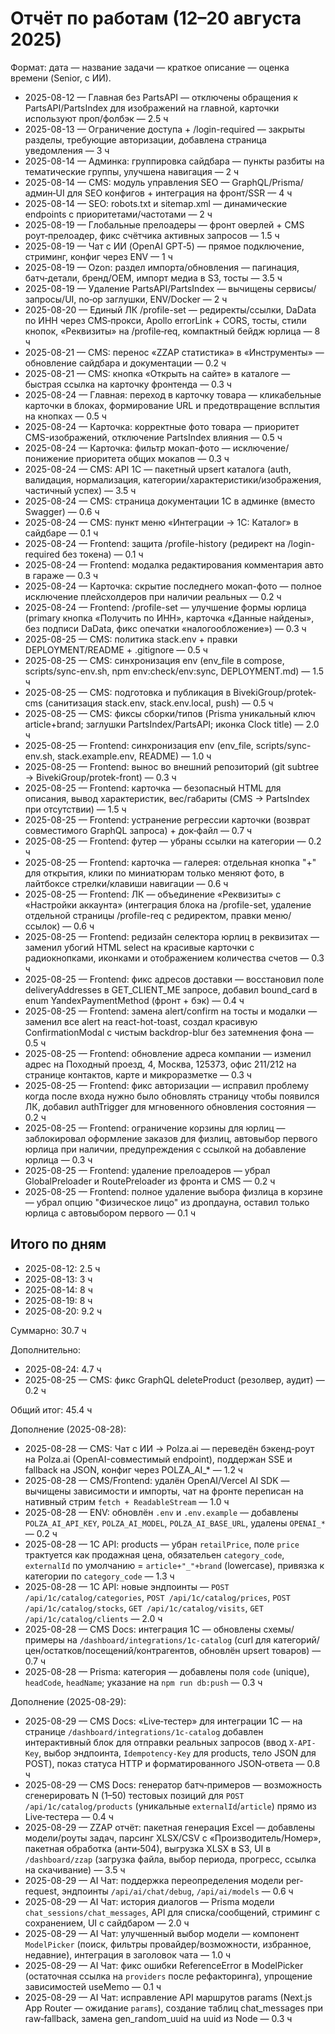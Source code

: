 # Отчёт по работам (12–20 августа 2025)

Формат: дата — название задачи — краткое описание — оценка времени (Senior, с ИИ).

- 2025-08-12 — Главная без PartsAPI — отключены обращения к PartsAPI/PartsIndex для изображений на главной, карточки используют проп/фолбэк — 2.5 ч
- 2025-08-13 — Ограничение доступа + /login-required — закрыты разделы, требующие авторизации, добавлена страница уведомления — 3 ч
- 2025-08-14 — Админка: группировка сайдбара — пункты разбиты на тематические группы, улучшена навигация — 2 ч
- 2025-08-14 — CMS: модуль управления SEO — GraphQL/Prisma/админ‑UI для SEO конфигов + интеграция на фронт/SSR — 4 ч
- 2025-08-14 — SEO: robots.txt и sitemap.xml — динамические endpoints с приоритетами/частотами — 2 ч
- 2025-08-19 — Глобальные прелоадеры — фронт оверлей + CMS роут‑прелоадер, фикс счётчика активных запросов — 1.5 ч
- 2025-08-19 — Чат с ИИ (OpenAI GPT‑5) — прямое подключение, стриминг, конфиг через ENV — 1 ч
- 2025-08-19 — Ozon: раздел импорта/обновления — пагинация, батч‑детали, бренд/OEM, импорт медиа в S3, тосты — 3.5 ч
- 2025-08-19 — Удаление PartsAPI/PartsIndex — вычищены сервисы/запросы/UI, no‑op заглушки, ENV/Docker — 2 ч
- 2025-08-20 — Единый ЛК /profile-set — редиректы/ссылки, DaData по ИНН через CMS‑прокси, Apollo errorLink + CORS, тосты, стили кнопок, «Реквизиты» на /profile‑req, компактный бейдж юрлица — 8 ч
- 2025-08-21 — CMS: перенос «ZZAP статистика» в «Инструменты» — обновление сайдбара и документации — 0.2 ч
- 2025-08-21 — CMS: кнопка «Открыть на сайте» в каталоге — быстрая ссылка на карточку фронтенда — 0.3 ч
- 2025-08-24 — Главная: переход в карточку товара — кликабельные карточки в блоках, формирование URL и предотвращение всплытия на кнопках — 0.5 ч
- 2025-08-24 — Карточка: корректные фото товара — приоритет CMS-изображений, отключение PartsIndex влияния — 0.5 ч
 - 2025-08-24 — Карточка: фильтр мокап-фото — исключение/понижение приоритета общих мокапов — 0.3 ч
 - 2025-08-24 — CMS: API 1С — пакетный upsert каталога (auth, валидация, нормализация, категории/характеристики/изображения, частичный успех) — 3.5 ч
 - 2025-08-24 — CMS: страница документации 1С в админке (вместо Swagger) — 0.6 ч
 - 2025-08-24 — CMS: пункт меню «Интеграции → 1С: Каталог» в сайдбаре — 0.1 ч
 - 2025-08-24 — Frontend: защита /profile-history (редирект на /login-required без токена) — 0.1 ч
 - 2025-08-24 — Frontend: модалка редактирования комментария авто в гараже — 0.3 ч
 - 2025-08-24 — Карточка: скрытие последнего мокап-фото — полное исключение плейсхолдеров при наличии реальных — 0.2 ч
- 2025-08-24 — Frontend: /profile-set — улучшение формы юрлица (primary кнопка «Получить по ИНН», карточка «Данные найдены», без подписи DaData, фикc опечатки «налогообложение») — 0.3 ч
 - 2025-08-25 — CMS: политика stack.env + правки DEPLOYMENT/README + .gitignore — 0.5 ч
 - 2025-08-25 — CMS: синхронизация env (env_file в compose, scripts/sync-env.sh, npm env:check/env:sync, DEPLOYMENT.md) — 1.5 ч
 - 2025-08-25 — CMS: подготовка и публикация в BivekiGroup/protek-cms (санитизация stack.env, stack.env.local, push) — 0.5 ч
 - 2025-08-25 — CMS: фиксы сборки/типов (Prisma уникальный ключ article+brand; заглушки PartsIndex/PartsAPI; иконка Clock title) — 2.0 ч
 - 2025-08-25 — Frontend: синхронизация env (env_file, scripts/sync-env.sh, stack.example.env, README) — 1.0 ч
 - 2025-08-25 — Frontend: вынос во внешний репозиторий (git subtree → BivekiGroup/protek-front) — 0.3 ч
 - 2025-08-25 — Frontend: карточка — безопасный HTML для описания, вывод характеристик, вес/габариты (CMS → PartsIndex при отсутствии) — 1.5 ч
 - 2025-08-25 — Frontend: устранение регрессии карточки (возврат совместимого GraphQL запроса) + док‑файл — 0.7 ч
 - 2025-08-25 — Frontend: футер — убраны ссылки на категории — 0.2 ч
 - 2025-08-25 — Frontend: карточка — галерея: отдельная кнопка "+" для открытия, клики по миниатюрам только меняют фото, в лайтбоксе стрелки/клавиши навигации — 0.6 ч
 - 2025-08-25 — Frontend: ЛК — объединение «Реквизиты» с «Настройки аккаунта» (интеграция блока на /profile-set, удаление отдельной страницы /profile-req с редиректом, правки меню/ссылок) — 0.6 ч
 - 2025-08-25 — Frontend: редизайн селектора юрлиц в реквизитах — заменил убогий HTML select на красивые карточки с радиокнопками, иконками и отображением количества счетов — 0.3 ч
 - 2025-08-25 — Frontend: фикс адресов доставки — восстановил поле deliveryAddresses в GET_CLIENT_ME запросе, добавил bound_card в enum YandexPaymentMethod (фронт + бэк) — 0.4 ч
 - 2025-08-25 — Frontend: замена alert/confirm на тосты и модалки — заменил все alert на react-hot-toast, создал красивую ConfirmationModal с чистым backdrop-blur без затемнения фона — 0.5 ч
 - 2025-08-25 — Frontend: обновление адреса компании — изменил адрес на Походный проезд, 4, Москва, 125373, офис 211/212 на странице контактов, карте и микроразметке — 0.3 ч
 - 2025-08-25 — Frontend: фикс авторизации — исправил проблему когда после входа нужно было обновлять страницу чтобы появился ЛК, добавил authTrigger для мгновенного обновления состояния — 0.2 ч
 - 2025-08-25 — Frontend: ограничение корзины для юрлиц — заблокировал оформление заказов для физлиц, автовыбор первого юрлица при наличии, предупреждения с ссылкой на добавление юрлица — 0.3 ч
 - 2025-08-25 — Frontend: удаление прелоадеров — убрал GlobalPreloader и RoutePreloader из фронта и CMS — 0.2 ч
 - 2025-08-25 — Frontend: полное удаление выбора физлица в корзине — убрал опцию "Физическое лицо" из дропдауна, оставил только юрлица с автовыбором первого — 0.1 ч

## Итого по дням

- 2025-08-12: 2.5 ч
- 2025-08-13: 3 ч
- 2025-08-14: 8 ч
- 2025-08-19: 8 ч
- 2025-08-20: 9.2 ч

Суммарно: 30.7 ч

Дополнительно:

- 2025-08-24: 4.7 ч
 - 2025-08-25 — CMS: фикc GraphQL deleteProduct (резолвер, аудит) — 0.2 ч

Общий итог: 45.4 ч

Дополнение (2025-08-28):

- 2025-08-28 — CMS: Чат с ИИ → Polza.ai — переведён бэкенд-роут на Polza.ai (OpenAI-совместимый endpoint), поддержан SSE и fallback на JSON, конфиг через POLZA_AI_* — 1.2 ч
- 2025-08-28 — CMS/Frontend: удалён OpenAI/Vercel AI SDK — вычищены зависимости и импорты, чат на фронте переписан на нативный стрим `fetch + ReadableStream` — 1.0 ч
- 2025-08-28 — ENV: обновлён `.env` и `.env.example` — добавлены `POLZA_AI_API_KEY`, `POLZA_AI_MODEL`, `POLZA_AI_BASE_URL`, удалены `OPENAI_*` — 0.2 ч
- 2025-08-28 — 1C API: products — убран `retailPrice`, поле `price` трактуется как продажная цена, обязательен `category_code`, `externalId` по умолчанию = `article+"_"+brand` (lowercase), привязка к категории по `category_code` — 1.3 ч
- 2025-08-28 — 1C API: новые эндпоинты — `POST /api/1c/catalog/categories`, `POST /api/1c/catalog/prices`, `POST /api/1c/catalog/stocks`, `GET /api/1c/catalog/visits`, `GET /api/1c/catalog/clients` — 2.0 ч
- 2025-08-28 — CMS Docs: интеграция 1С — обновлены схемы/примеры на `/dashboard/integrations/1c-catalog` (curl для категорий/цен/остатков/посещений/контрагентов, обновлён upsert товаров) — 0.7 ч
- 2025-08-28 — Prisma: категория — добавлены поля `code` (unique), `headCode`, `headName`; указание на `npm run db:push` — 0.3 ч

Дополнение (2025-08-29):

- 2025-08-29 — CMS Docs: «Live‑тестер» для интеграции 1С — на странице `/dashboard/integrations/1c-catalog` добавлен интерактивный блок для отправки реальных запросов (ввод `X-API-Key`, выбор эндпоинта, `Idempotency-Key` для products, тело JSON для POST), показ статуса HTTP и форматированного JSON‑ответа — 0.8 ч
- 2025-08-29 — CMS Docs: генератор батч‑примеров — возможность сгенерировать N (1–50) тестовых позиций для `POST /api/1c/catalog/products` (уникальные `externalId`/`article`) прямо из Live‑тестера — 0.4 ч
- 2025-08-29 — ZZAP отчёт: пакетная генерация Excel — добавлены модели/роуты задач, парсинг XLSX/CSV с «Производитель/Номер», пакетная обработка (анти‑504), выгрузка XLSX в S3, UI в `/dashboard/zzap` (загрузка файла, выбор периода, прогресс, ссылка на скачивание) — 3.5 ч
- 2025-08-29 — AI Чат: поддержка переопределения модели per-request, эндпоинты `/api/ai/chat/debug`, `/api/ai/models` — 0.6 ч
- 2025-08-29 — AI Чат: история диалогов — Prisma модели `chat_sessions/chat_messages`, API для списка/сообщений, стриминг с сохранением, UI с сайдбаром — 2.0 ч
- 2025-08-29 — AI Чат: улучшенный выбор модели — компонент `ModelPicker` (поиск, фильтры провайдер/возможности, избранное, недавние), интеграция в заголовок чата — 1.0 ч
- 2025-08-29 — AI Чат: фикс ошибки ReferenceError в ModelPicker (остаточная ссылка на `providers` после рефакторинга), упрощение зависимостей useMemo — 0.1 ч
 - 2025-08-29 — AI Чат: исправление API маршрутов params (Next.js App Router — ожидание `params`), создание таблиц chat_messages при raw‑fallback, замена gen_random_uuid на uuid из Node — 0.3 ч
